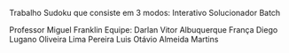 Trabalho Sudoku que consiste em 3 modos:
Interativo
Solucionador
Batch

Professor Miguel Franklin
Equipe:
    Darlan Vitor Albuquerque França
    Diego Lugano Oliveira Lima Pereira
    Luis Otávio Almeida Martins